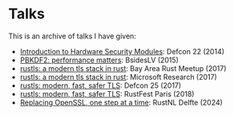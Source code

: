 # Talks

This is an archive of talks I have given:

- [Introduction to Hardware Security Modules](hsms/hsms.pdf): Defcon 22 (2014)
- [PBKDF2: performance matters](pbkdf2/pbkdf2.pdf): BsidesLV (2015)
- [rustls: a modern tls stack in rust](rustls.pdf): Bay Area Rust Meetup (2017)
- [rustls: a modern tls stack in rust](rustls-msr.pdf): Microsoft Research (2017)
- [rustls: modern, fast, safer TLS](rustls-defcon.pdf): Defcon 25 (2017)
- [rustls: modern, fast, safer TLS](rustls-rustfest.pdf): RustFest Paris (2018)
- [Replacing OpenSSL, one step at a time](rustls-libssl-rustnl.pdf): RustNL Delfte (2024)
